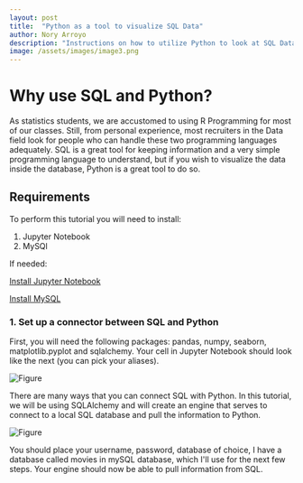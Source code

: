 ```yaml
---
layout: post
title:  "Python as a tool to visualize SQL Data"
author: Nory Arroyo
description: "Instructions on how to utilize Python to look at SQL Data "
image: /assets/images/image3.png
---
```

# Why use SQL and Python? 

As statistics students, we are accustomed to using R Programming for most of our classes. Still, from personal experience, most recruiters in the Data field look for people who can handle these two programming languages adequately. SQL is a great tool for keeping information and a very simple programming language to understand, but if you wish to visualize the data inside the database, Python is a great tool to do so. 

## Requirements 

To perform this tutorial you will need to install: 

1. Jupyter Notebook 
2. MySQl

If needed: 

[Install Jupyter Notebook](https://jupyter.org/install)  

[Install MySQL](https://dev.mysql.com/doc/mysql-installation-excerpt/5.7/en/)

### 1. Set up a connector between SQL and Python 

First, you will need the following packages: pandas, numpy, seaborn, matplotlib.pyplot and sqlalchemy. Your cell in Jupyter Notebook should look like the next (you can pick your aliases). 

![Figure](https://github.com/noryarroyo/my386blog/raw/main/assets/images/packages.jpg)

There are many ways that you can connect SQL with Python. In this tutorial, we will be using SQLAlchemy and will create an engine that serves to connect to a local SQL database and pull the information to Python.  

![Figure](https://github.com/noryarroyo/my386blog/raw/main/assets/images/engine.jpg)

 You should place your username, password, database of choice, I have a database called movies in mySQL database, which I'll use for the next few steps. Your engine should now be able to pull information from SQL. 

 





